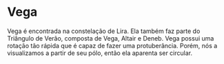 # Vega

Vega é encontrada na constelação de Lira. Ela também faz parte do Triângulo de
Verão, composta de Vega, Altair e Deneb. Vega possui uma rotação tão rápida que
é capaz de fazer uma protuberância. Porém, nós a visualizamos a partir de seu
pólo, então ela aparenta ser circular.
